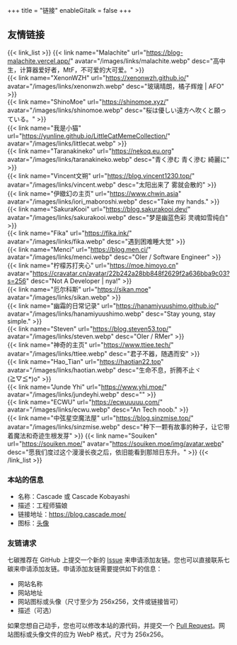 +++
title = "链接"
enableGitalk = false
+++

## 友情链接
{{< link_list >}}
    {{< link name="Malachite" url="https://blog-malachite.vercel.app/" avatar="/images/links/malachite.webp" desc="高中生，计算器爱好者，MtF，不可爱的大可爱。" >}}  
    {{< link name="XenonWZH" url="https://xenonwzh.github.io/" avatar="/images/links/xenonwzh.webp" desc="玻璃晴朗，橘子辉煌 | AFO" >}}  
    {{< link name="ShinoMoe" url="https://shinomoe.xyz/" avatar="/images/links/shinomoe.webp" desc="桜は優しい遠方へ吹くと願っている。" >}}  
    {{< link name="我是小猫" url="https://yunline.github.io/LittleCatMemeCollection/" avatar="/images/links/littlecat.webp" >}}  
    {{< link name="Taranakineko" url="https://nekoq.eu.org" avatar="/images/links/taranakineko.webp" desc="青く滲む 青く滲む 綺麗に" >}}  
    {{< link name="Vincent文朔" url="https://blog.vincent1230.top/" avatar="/images/links/vincent.webp" desc="太阳出来了 雾就会散的" >}}  
    {{< link name="伊緻幻の主页" url="https://www.chwin.asia" avatar="/images/links/iori_maboroshi.webp" desc="Take my hands." >}}  
    {{< link name="SakuraKooi" url="https://blog.sakurakooi.dev/" avatar="/images/links/sakurakooi.webp" desc="梦是幽蓝色彩 灵魂如雪纯白" >}}  
    {{< link name="Fika" url="https://fika.ink/" avatar="/images/links/fika.webp" desc="遇到困难睡大觉" >}}  
    {{< link name="Menci" url="https://blog.men.ci/" avatar="/images/links/menci.webp" desc="OIer / Software Engineer" >}}  
    {{< link name="柠檬苏打夹心" url="https://moe.himoyo.cn" avatar="https://cravatar.cn/avatar/22b242a28bb848f2629f2a636bba9c03?s=256" desc="Not A Developer | nya!" >}}  
    {{< link name="厄尔科斯" url="https://sikan.moe" avatar="/images/links/sikan.webp" >}}  
    {{< link name="幽霜的日常记录" url="https://hanamiyuushimo.github.io/" avatar="/images/links/hanamiyuushimo.webp" desc="Stay young, stay simple." >}}  
    {{< link name="Steven" url="https://blog.steven53.top/" avatar="/images/links/steven.webp" desc="OIer / RMer" >}}  
    {{< link name="神奇的主页" url="https://www.ttiee.tech/" avatar="/images/links/ttiee.webp" desc="君子不器，随遇而安" >}}  
    {{< link name="Hao_Tian" url="https://haotian22.top" avatar="/images/links/haotian.webp" desc="生命不息，折腾不止ヾ(≧▽≦*)o" >}}  
    {{< link name="Junde Yhi" url="https://www.yhi.moe/" avatar="/images/links/jundeyhi.webp" desc="" >}}  
    {{< link name="ECWU" url="https://ecwuuuuu.com/" avatar="/images/links/ecwu.webp" desc="An Tech noob." >}}  
    {{< link name="中弦星空魔法屋" url="https://blog.sinzmise.top/" avatar="/images/links/sinzmise.webp" desc="种下一颗有故事的种子，让它带着魔法和奇迹生根发芽" >}}
    {{< link name="Souiken" url="https://souiken.moe/" avatar="https://souiken.moe/img/avatar.webp" desc="愿我们度过这个漫漫长夜之后，依旧能看到那旭日东升。" >}}
{{< /link_list >}}

### 本站的信息
- 名称：Cascade 或 Cascade Kobayashi
- 描述：工程师猫娘
- 链接地址：<https://blog.cascade.moe/>
- 图标：[头像](/images/avatar.webp)

### 友链请求
七碳推荐在 GitHub 上提交一个新的 [Issue](https://github.com/Isoheptane/isoheptane.github.io/issues) 来申请添加友链。您也可以直接联系七碳来申请添加友链。申请添加友链需要提供如下的信息：  
- 网站名称
- 网站地址
- 网站图标或头像（尺寸至少为 256x256，文件或链接皆可）
- 描述（可选）

如果您想自己动手，您也可以修改本站的源代码，并提交一个 [Pull Request](https://github.com/Isoheptane/isoheptane.github.io)。网站图标或头像文件的应为 WebP 格式，尺寸为 256x256。 
